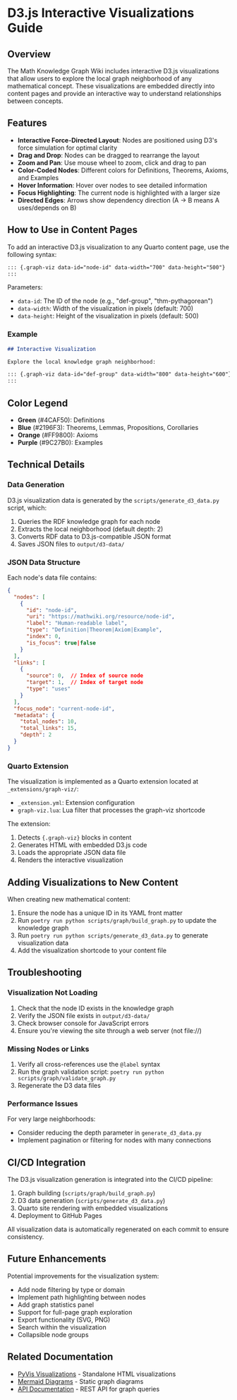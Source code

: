 # D3.js Interactive Visualizations Guide

## Overview

The Math Knowledge Graph Wiki includes interactive D3.js visualizations that allow users to explore the local graph neighborhood of any mathematical concept. These visualizations are embedded directly into content pages and provide an interactive way to understand relationships between concepts.

## Features

- **Interactive Force-Directed Layout**: Nodes are positioned using D3's force simulation for optimal clarity
- **Drag and Drop**: Nodes can be dragged to rearrange the layout
- **Zoom and Pan**: Use mouse wheel to zoom, click and drag to pan
- **Color-Coded Nodes**: Different colors for Definitions, Theorems, Axioms, and Examples
- **Hover Information**: Hover over nodes to see detailed information
- **Focus Highlighting**: The current node is highlighted with a larger size
- **Directed Edges**: Arrows show dependency direction (A → B means A uses/depends on B)

## How to Use in Content Pages

To add an interactive D3.js visualization to any Quarto content page, use the following syntax:

```markdown
::: {.graph-viz data-id="node-id" data-width="700" data-height="500"}
:::
```

Parameters:

- `data-id`: The ID of the node (e.g., "def-group", "thm-pythagorean")
- `data-width`: Width of the visualization in pixels (default: 700)
- `data-height`: Height of the visualization in pixels (default: 500)

### Example

```markdown
## Interactive Visualization

Explore the local knowledge graph neighborhood:

::: {.graph-viz data-id="def-group" data-width="800" data-height="600"}
:::
```

## Color Legend

- **Green** (#4CAF50): Definitions
- **Blue** (#2196F3): Theorems, Lemmas, Propositions, Corollaries
- **Orange** (#FF9800): Axioms
- **Purple** (#9C27B0): Examples

## Technical Details

### Data Generation

D3.js visualization data is generated by the `scripts/generate_d3_data.py` script, which:

1. Queries the RDF knowledge graph for each node
2. Extracts the local neighborhood (default depth: 2)
3. Converts RDF data to D3.js-compatible JSON format
4. Saves JSON files to `output/d3-data/`

### JSON Data Structure

Each node's data file contains:

```json
{
  "nodes": [
    {
      "id": "node-id",
      "uri": "https://mathwiki.org/resource/node-id",
      "label": "Human-readable label",
      "type": "Definition|Theorem|Axiom|Example",
      "index": 0,
      "is_focus": true|false
    }
  ],
  "links": [
    {
      "source": 0,  // Index of source node
      "target": 1,  // Index of target node
      "type": "uses"
    }
  ],
  "focus_node": "current-node-id",
  "metadata": {
    "total_nodes": 10,
    "total_links": 15,
    "depth": 2
  }
}
```

### Quarto Extension

The visualization is implemented as a Quarto extension located at `_extensions/graph-viz/`:

- `_extension.yml`: Extension configuration
- `graph-viz.lua`: Lua filter that processes the graph-viz shortcode

The extension:

1. Detects `{.graph-viz}` blocks in content
2. Generates HTML with embedded D3.js code
3. Loads the appropriate JSON data file
4. Renders the interactive visualization

## Adding Visualizations to New Content

When creating new mathematical content:

1. Ensure the node has a unique ID in its YAML front matter
2. Run `poetry run python scripts/graph/build_graph.py` to update the knowledge graph
3. Run `poetry run python scripts/generate_d3_data.py` to generate visualization data
4. Add the visualization shortcode to your content file

## Troubleshooting

### Visualization Not Loading

1. Check that the node ID exists in the knowledge graph
2. Verify the JSON file exists in `output/d3-data/`
3. Check browser console for JavaScript errors
4. Ensure you're viewing the site through a web server (not file://)

### Missing Nodes or Links

1. Verify all cross-references use the `@label` syntax
2. Run the graph validation script: `poetry run python scripts/graph/validate_graph.py`
3. Regenerate the D3 data files

### Performance Issues

For very large neighborhoods:

- Consider reducing the depth parameter in `generate_d3_data.py`
- Implement pagination or filtering for nodes with many connections

## CI/CD Integration

The D3.js visualization generation is integrated into the CI/CD pipeline:

1. Graph building (`scripts/graph/build_graph.py`)
2. D3 data generation (`scripts/generate_d3_data.py`)
3. Quarto site rendering with embedded visualizations
4. Deployment to GitHub Pages

All visualization data is automatically regenerated on each commit to ensure consistency.

## Future Enhancements

Potential improvements for the visualization system:

- Add node filtering by type or domain
- Implement path highlighting between nodes
- Add graph statistics panel
- Support for full-page graph exploration
- Export functionality (SVG, PNG)
- Search within the visualization
- Collapsible node groups

## Related Documentation

- [PyVis Visualizations](./pyvis-visualization.md) - Standalone HTML visualizations
- [Mermaid Diagrams](./mermaid-diagrams.md) - Static graph diagrams
- [API Documentation](../api/README.md) - REST API for graph queries
